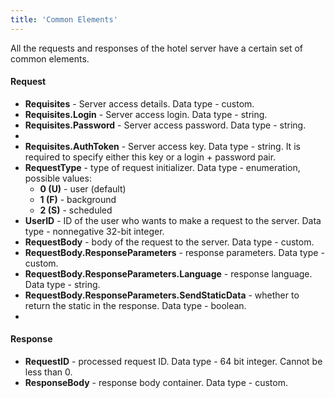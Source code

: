 ```yaml
---
title: 'Common Elements'
---
```


All the requests and responses of the hotel server have a certain set of common elements.

#### Request
-   **Requisites** - Server access details. Data type - custom.
-   **Requisites.Login** - Server access login. Data type - string.
-   **Requisites.Password** - Server access password. Data type - string.
-   
-   **Requisites.AuthToken** - Server access key. Data type - string. It is required to specify either this key or a login + password pair.
-   **RequestType** - type of request initializer. Data type - enumeration, possible values:
    -   **0 (U)** - user (default)
    -   **1 (F)** - background
    -   **2 (S)** - scheduled
-   **UserID** - ID of the user who wants to make a request to the server. Data type - nonnegative 32-bit integer.
-   **RequestBody** - body of the request to the server. Data type - custom.
-   **RequestBody.ResponseParameters** - response parameters. Data type - custom.
-   **RequestBody.ResponseParameters.Language** - response language. Data type - string.
-   **RequestBody.ResponseParameters.SendStaticData** - whether to return the static in the response. Data type - boolean.
-   
#### Response

-   **RequestID** - processed request ID. Data type - 64 bit integer. Cannot be less than 0.
-   **ResponseBody** - response body container. Data type - custom.